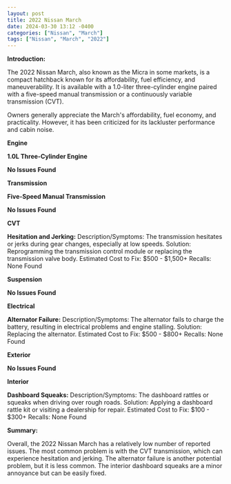 ```yaml
---
layout: post
title: 2022 Nissan March
date: 2024-03-30 13:12 -0400
categories: ["Nissan", "March"]
tags: ["Nissan", "March", "2022"]
---
```

**Introduction:**

The 2022 Nissan March, also known as the Micra in some markets, is a compact hatchback known for its affordability, fuel efficiency, and maneuverability. It is available with a 1.0-liter three-cylinder engine paired with a five-speed manual transmission or a continuously variable transmission (CVT).

Owners generally appreciate the March's affordability, fuel economy, and practicality. However, it has been criticized for its lackluster performance and cabin noise.

**Engine**

**1.0L Three-Cylinder Engine**

**No Issues Found**

**Transmission**

**Five-Speed Manual Transmission**

**No Issues Found**

**CVT**

**Hesitation and Jerking:**
Description/Symptoms: The transmission hesitates or jerks during gear changes, especially at low speeds.
Solution: Reprogramming the transmission control module or replacing the transmission valve body.
Estimated Cost to Fix: $500 - $1,500+
Recalls: None Found

**Suspension**

**No Issues Found**

**Electrical**

**Alternator Failure:**
Description/Symptoms: The alternator fails to charge the battery, resulting in electrical problems and engine stalling.
Solution: Replacing the alternator.
Estimated Cost to Fix: $500 - $800+
Recalls: None Found

**Exterior**

**No Issues Found**

**Interior**

**Dashboard Squeaks:**
Description/Symptoms: The dashboard rattles or squeaks when driving over rough roads.
Solution: Applying a dashboard rattle kit or visiting a dealership for repair.
Estimated Cost to Fix: $100 - $300+
Recalls: None Found

**Summary:**

Overall, the 2022 Nissan March has a relatively low number of reported issues. The most common problem is with the CVT transmission, which can experience hesitation and jerking. The alternator failure is another potential problem, but it is less common. The interior dashboard squeaks are a minor annoyance but can be easily fixed.
